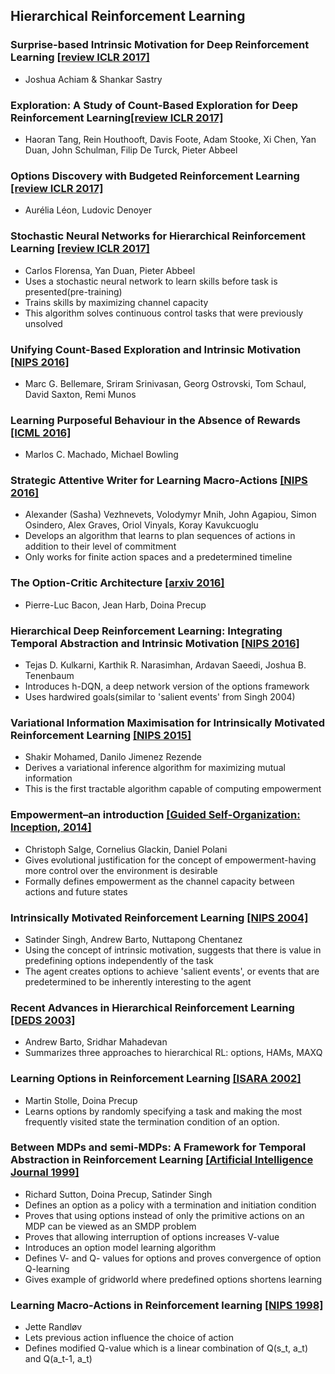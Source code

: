 ## Hierarchical Reinforcement Learning


### Surprise-based Intrinsic Motivation for Deep Reinforcement Learning [[review ICLR 2017]](https://openreview.net/pdf?id=Bk8aOm9xl)
  - Joshua Achiam & Shankar Sastry
  
### Exploration: A Study of Count-Based Exploration for Deep Reinforcement Learning[[review ICLR 2017]](https://arxiv.org/pdf/1611.04717v1.pdf)
  - Haoran Tang, Rein Houthooft, Davis Foote, Adam Stooke, Xi Chen, Yan Duan, John Schulman, Filip De Turck, Pieter Abbeel
  
### Options Discovery with Budgeted Reinforcement Learning [[review ICLR 2017]](https://arxiv.org/pdf/1611.06824v1.pdf)
  - Aurélia Léon, Ludovic Denoyer
  
### Stochastic Neural Networks for Hierarchical Reinforcement Learning [[review ICLR 2017]](http://openreview.net/pdf?id=B1oK8aoxe)
  - Carlos Florensa, Yan Duan, Pieter Abbeel
  - Uses a stochastic neural network to learn skills before task is presented(pre-training)
  - Trains skills by maximizing channel capacity
  - This algorithm solves continuous control tasks that were previously unsolved

### Unifying Count-Based Exploration and Intrinsic Motivation [[NIPS 2016]](https://arxiv.org/pdf/1606.01868v2.pdf)
  - Marc G. Bellemare, Sriram Srinivasan, Georg Ostrovski, Tom Schaul, David Saxton, Remi Munos
  
### Learning Purposeful Behaviour in the Absence of Rewards [[ICML 2016]](https://arxiv.org/pdf/1605.07700v1.pdf)
  - Marlos C. Machado, Michael Bowling
  
### Strategic Attentive Writer for Learning Macro-Actions [[NIPS 2016]](https://arxiv.org/pdf/1606.04695v1.pdf)
  - Alexander (Sasha) Vezhnevets, Volodymyr Mnih, John Agapiou, Simon Osindero, Alex Graves, Oriol Vinyals, Koray Kavukcuoglu
  - Develops an algorithm that learns to plan sequences of actions in addition to their level of commitment
  - Only works for finite action spaces and a predetermined timeline

### The Option-Critic Architecture [[arxiv 2016]](https://arxiv.org/pdf/1609.05140v1.pdf)
  - Pierre-Luc Bacon, Jean Harb, Doina Precup
  
### Hierarchical Deep Reinforcement Learning: Integrating Temporal Abstraction and Intrinsic Motivation [[NIPS 2016]](https://arxiv.org/pdf/1604.06057v2.pdf)
  - Tejas D. Kulkarni, Karthik R. Narasimhan, Ardavan Saeedi, Joshua B. Tenenbaum
  - Introduces h-DQN, a deep network version of the options framework
  - Uses hardwired goals(similar to 'salient events' from Singh 2004)
  
### Variational Information Maximisation for Intrinsically Motivated Reinforcement Learning [[NIPS 2015]](https://arxiv.org/pdf/1509.08731v1.pdf)
  - Shakir Mohamed, Danilo Jimenez Rezende
  - Derives a variational inference algorithm for maximizing mutual information
  - This is the first tractable algorithm capable of computing empowerment
  
### Empowerment–an introduction [[Guided Self-Organization: Inception, 2014]](https://arxiv.org/pdf/1310.1863.pdf)
  - Christoph Salge, Cornelius Glackin, Daniel Polani
  - Gives evolutional justification for the concept of empowerment-having more control over the environment is desirable
  - Formally defines empowerment as the channel capacity between actions and future states

### Intrinsically Motivated Reinforcement Learning [[NIPS 2004]](http://web.eecs.umich.edu/~baveja/Papers/FinalNIPSIMRL.pdf)
  - Satinder Singh, Andrew Barto, Nuttapong Chentanez
  - Using the concept of intrinsic motivation, suggests that there is value in predefining options independently of the task
  - The agent creates options to achieve 'salient events', or events that are predetermined to be inherently interesting to the agent

### Recent Advances in Hierarchical Reinforcement Learning [[DEDS 2003]](http://www-anw.cs.umass.edu/pubs/2003/barto_m_DEDS03.pdf)
  - Andrew Barto, Sridhar Mahadevan
  - Summarizes three approaches to hierarchical RL: options, HAMs, MAXQ
  
### Learning Options in Reinforcement Learning [[ISARA 2002]](http://ftp.bstu.by/ai/To-dom/My_research/Papers-0/For-research/R-navigation/Grid-world/Good-one/stolle2002learning.pdf)
  - Martin Stolle, Doina Precup
  - Learns options by randomly specifying a task and making the most frequently visited state the termination condition of an option.
  
### Between MDPs and semi-MDPs: A Framework for Temporal Abstraction in Reinforcement Learning [[Artificial Intelligence Journal 1999]](http://www-anw.cs.umass.edu/~barto/courses/cs687/Sutton-Precup-Singh-AIJ99.pdf)
  - Richard Sutton, Doina Precup, Satinder Singh
  - Defines an option as a policy with a termination and initiation condition
  - Proves that using options instead of only the primitive actions on an MDP can be viewed as an SMDP problem
  - Proves that allowing interruption of options increases V-value
  - Introduces an option model learning algorithm
  - Defines V- and Q- values for options and proves convergence of option Q-learning
  - Gives example of gridworld where predefined options shortens learning
  
### Learning Macro-Actions in Reinforcement learning [[NIPS 1998]](https://papers.nips.cc/paper/1586-learning-macro-actions-in-reinforcement-learning.pdf)
  - Jette Randløv	
  - Lets previous action influence the choice of action
  - Defines modified Q-value which is a linear combination of Q(s_t, a_t) and Q(a_t-1, a_t)
